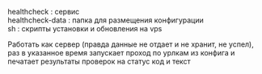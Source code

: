 healthcheck      : сервис  
healthcheck-data : папка для размещения конфигурации  
sh               : скрипты установки и обновления на vps  

Работать как сервер (правда данные не отдает и не хранит, не успел), раз в указанное время запускает проход по урлкам из конфига и печатает результаты проверок на статус код и текст